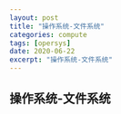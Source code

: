 ```yaml
---
layout: post
title: "操作系统-文件系统"
categories: compute
tags: [opersys]
date: 2020-06-22
excerpt: "操作系统-文件系统"
---
```


## 操作系统-文件系统

